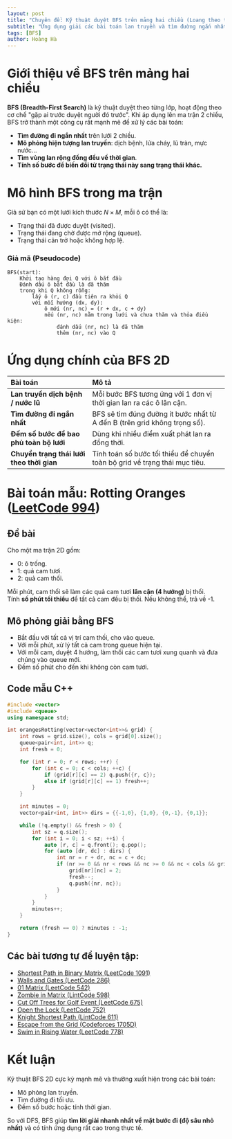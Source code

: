 ```yaml
---
layout: post
title: "Chuyên đề: Kỹ thuật duyệt BFS trên mảng hai chiều (Loang theo từng lớp)"
subtitle: "Ứng dụng giải các bài toán lan truyền và tìm đường ngắn nhất trên ma trận"
tags: [BFS]
author: Hoàng Hà
---
```


# Giới thiệu về BFS trên mảng hai chiều

**BFS (Breadth-First Search)** là kỹ thuật duyệt theo từng lớp, hoạt động theo cơ chế "gặp ai trước duyệt người đó trước". Khi áp dụng lên ma trận 2 chiều, BFS trở thành một công cụ rất mạnh mẽ để xử lý các bài toán:

- **Tìm đường đi ngắn nhất** trên lưới 2 chiều.
- **Mô phỏng hiện tượng lan truyền**: dịch bệnh, lửa cháy, lũ tràn, mực nước...
- **Tìm vùng lan rộng đồng đều về thời gian**.
- **Tính số bước để biến đổi từ trạng thái này sang trạng thái khác.**

# Mô hình BFS trong ma trận

Giả sử bạn có một lưới kích thước $N \times M$, mỗi ô có thể là:
- Trạng thái đã được duyệt (visited).
- Trạng thái đang chờ được mở rộng (queue).
- Trạng thái cản trở hoặc không hợp lệ.

### Giả mã (Pseudocode)

```text
BFS(start):
    Khởi tạo hàng đợi Q với ô bắt đầu
    Đánh dấu ô bắt đầu là đã thăm
    trong khi Q không rỗng:
        lấy ô (r, c) đầu tiên ra khỏi Q
        với mỗi hướng (dx, dy):
            ô mới (nr, nc) = (r + dx, c + dy)
            nếu (nr, nc) nằm trong lưới và chưa thăm và thỏa điều kiện:
                đánh dấu (nr, nc) là đã thăm
                thêm (nr, nc) vào Q
```

# Ứng dụng chính của BFS 2D

| Bài toán | Mô tả |
|:--------|:------|
| **Lan truyền dịch bệnh / nước lũ** | Mỗi bước BFS tương ứng với 1 đơn vị thời gian lan ra các ô lân cận. |
| **Tìm đường đi ngắn nhất** | BFS sẽ tìm đúng đường ít bước nhất từ A đến B (trên grid không trọng số). |
| **Đếm số bước để bao phủ toàn bộ lưới** | Dùng khi nhiều điểm xuất phát lan ra đồng thời. |
| **Chuyển trạng thái lưới theo thời gian** | Tính toán số bước tối thiểu để chuyển toàn bộ grid về trạng thái mục tiêu. |

# Bài toán mẫu: **Rotting Oranges** ([LeetCode 994](https://leetcode.com/problems/rotting-oranges/))

## Đề bài

Cho một ma trận 2D gồm:
- 0: ô trống.
- 1: quả cam tươi.
- 2: quả cam thối.

Mỗi phút, cam thối sẽ làm các quả cam tươi **lân cận (4 hướng)** bị thối.  
Tính **số phút tối thiểu** để tất cả cam đều bị thối. Nếu không thể, trả về -1.

## Mô phỏng giải bằng BFS

- Bắt đầu với tất cả vị trí cam thối, cho vào queue.
- Với mỗi phút, xử lý tất cả cam trong queue hiện tại.
- Với mỗi cam, duyệt 4 hướng, làm thối các cam tươi xung quanh và đưa chúng vào queue mới.
- Đếm số phút cho đến khi không còn cam tươi.

## Code mẫu C++

```cpp
#include <vector>
#include <queue>
using namespace std;

int orangesRotting(vector<vector<int>>& grid) {
    int rows = grid.size(), cols = grid[0].size();
    queue<pair<int, int>> q;
    int fresh = 0;

    for (int r = 0; r < rows; ++r) {
        for (int c = 0; c < cols; ++c) {
            if (grid[r][c] == 2) q.push({r, c});
            else if (grid[r][c] == 1) fresh++;
        }
    }

    int minutes = 0;
    vector<pair<int, int>> dirs = {{-1,0}, {1,0}, {0,-1}, {0,1}};

    while (!q.empty() && fresh > 0) {
        int sz = q.size();
        for (int i = 0; i < sz; ++i) {
            auto [r, c] = q.front(); q.pop();
            for (auto [dr, dc] : dirs) {
                int nr = r + dr, nc = c + dc;
                if (nr >= 0 && nr < rows && nc >= 0 && nc < cols && grid[nr][nc] == 1) {
                    grid[nr][nc] = 2;
                    fresh--;
                    q.push({nr, nc});
                }
            }
        }
        minutes++;
    }

    return (fresh == 0) ? minutes : -1;
}
```

## Các bài tương tự để luyện tập:

- [Shortest Path in Binary Matrix (LeetCode 1091)](https://leetcode.com/problems/shortest-path-in-binary-matrix/)
- [Walls and Gates (LeetCode 286)](https://leetcode.com/problems/walls-and-gates/)
- [01 Matrix (LeetCode 542)](https://leetcode.com/problems/01-matrix/)
- [Zombie in Matrix (LintCode 598)](https://www.lintcode.com/problem/598/)
- [Cut Off Trees for Golf Event (LeetCode 675)](https://leetcode.com/problems/cut-off-trees-for-golf-event/)
- [Open the Lock (LeetCode 752)](https://leetcode.com/problems/open-the-lock/)
- [Knight Shortest Path (LintCode 611)](https://www.lintcode.com/problem/611/)
- [Escape from the Grid (Codeforces 1705D)](https://codeforces.com/problemset/problem/1705/D)
- [Swim in Rising Water (LeetCode 778)](https://leetcode.com/problems/swim-in-rising-water/)

# Kết luận

Kỹ thuật BFS 2D cực kỳ mạnh mẽ và thường xuất hiện trong các bài toán:
- Mô phỏng lan truyền.
- Tìm đường đi tối ưu.
- Đếm số bước hoặc tính thời gian.

So với DFS, BFS giúp **tìm lời giải nhanh nhất về mặt bước đi (độ sâu nhỏ nhất)** và có tính ứng dụng rất cao trong thực tế.
